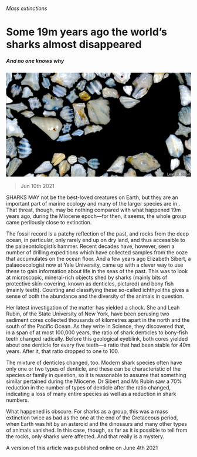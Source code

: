 ###### Mass extinctions

# Some 19m years ago the world’s sharks almost disappeared 

##### And no one knows why 

![image](images/20210605_stp505.jpg) 

> Jun 10th 2021 

SHARKS MAY not be the best-loved creatures on Earth, but they are an important part of marine ecology and many of the larger species are in . That threat, though, may be nothing compared with what happened 19m years ago, during the Miocene epoch—for then, it seems, the whole group came perilously close to extinction.

The fossil record is a patchy reflection of the past, and rocks from the deep ocean, in particular, only rarely end up on dry land, and thus accessible to the palaeontologist’s hammer. Recent decades have, however, seen a number of drilling expeditions which have collected samples from the ooze that accumulates on the ocean floor. And a few years ago Elizabeth Sibert, a palaeoecologist now at Yale University, came up with a clever way to use these to gain information about life in the seas of the past. This was to look at microscopic, mineral-rich objects shed by sharks (mainly bits of protective skin-covering, known as denticles, pictured) and bony fish (mainly teeth). Counting and classifying these so-called ichthyoliths gives a sense of both the abundance and the diversity of the animals in question.


Her latest investigation of the matter has yielded a shock. She and Leah Rubin, of the State University of New York, have been perusing two sediment cores collected thousands of kilometres apart in the north and the south of the Pacific Ocean. As they write in Science, they discovered that, in a span of at most 100,000 years, the ratio of shark denticles to bony-fish teeth changed radically. Before this geological eyeblink, both cores yielded about one denticle for every five teeth—a ratio that had been stable for 40m years. After it, that ratio dropped to one to 100.

The mixture of denticles changed, too. Modern shark species often have only one or two types of denticle, and these can be characteristic of the species or family in question, so it is reasonable to assume that something similar pertained during the Miocene. Dr Sibert and Ms Rubin saw a 70% reduction in the number of types of denticle after the ratio changed, indicating a loss of many entire species as well as a reduction in shark numbers.

What happened is obscure. For sharks as a group, this was a mass extinction twice as bad as the one at the end of the Cretaceous period, when Earth was hit by an asteroid and the dinosaurs and many other types of animals vanished. In this case, though, as far as it is possible to tell from the rocks, only sharks were affected. And that really is a mystery.

A version of this article was published online on June 4th 2021

